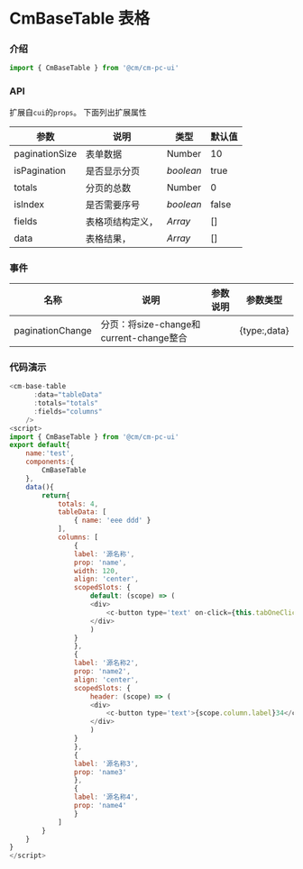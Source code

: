 <!--
 * @Author: zhoulf
 * @FilePath: /pc-ui/docs/src/base-table/README.md
 * @Date: 2022-04-25 16:08:16
 * @LastEditors: zhoulf
 * @LastEditTime: 2022-06-21 11:46:08
 * @Description: 
-->
# CmBaseTable 表格

### 介绍
```js
import { CmBaseTable } from '@cm/cm-pc-ui'
```

### API

扩展自`cui`的`props`。 下面列出扩展属性

| 参数          | 说明     | 类型     | 默认值    |
| ------------- | -------- | -------- | --------- |
| paginationSize  | 表单数据 | Number | 10 |
| isPagination  | 是否显示分页 | _boolean_ | true |
| totals  | 分页的总数 | Number | 0 |
| isIndex  | 是否需要序号 | _boolean_ | false |
| fields  | 表格项结构定义， | _Array_ | [] |
| data  | 表格结果， | _Array_ | [] |


### 事件
| 名称          | 说明     | 参数说明     | 参数类型     |
| ------------- | -------- | -------- |-------- |
paginationChange | 分页：将size-change和current-change整合 |    | {type:,data}|


### 代码演示

```js
<cm-base-table
      :data="tableData"
      :totals="totals"
      :fields="columns"
    />
<script>
import { CmBaseTable } from '@cm/cm-pc-ui'
export default{
    name:'test',
    components:{
        CmBaseTable
    },
    data(){
        return{
            totals: 4,
            tableData: [
                { name: 'eee ddd' }
            ],
            columns: [
                {
                label: '源名称',
                prop: 'name',
                width: 120,
                align: 'center',
                scopedSlots: {
                    default: (scope) => (
                    <div>
                        <c-button type='text' on-click={this.tabOneClick.bind(this, 1, scope)}>哈哈{scope.row.name}</c-button>
                    </div>
                    )
                }
                },
                {
                label: '源名称2',
                prop: 'name2',
                align: 'center',
                scopedSlots: {
                    header: (scope) => (
                    <div>
                        <c-button type='text'>{scope.column.label}34</c-button>
                    </div>
                    )
                }
                },
                {
                label: '源名称3',
                prop: 'name3'
                },
                {
                label: '源名称4',
                prop: 'name4'
                }
            ]
        }
    }
}
</script>
```